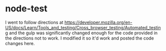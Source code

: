 # node-test

I went to follow directions at https://developer.mozilla.org/en-US/docs/Learn/Tools_and_testing/Cross_browser_testing/Automated_testing and the gulp was significantly changed enough for the code provided in the directions not to work. I modified it so it'd work and posted the code changes here.
